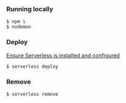 ### Running locally
```
$ npm i
$ nodemon
```

### Deploy
[Ensure Serverless is installed and configured](https://github.com/serverless-components/express/blob/master/README.md#install)
```
$ serverless deploy
```

### Remove
```
$ serverless remove
```